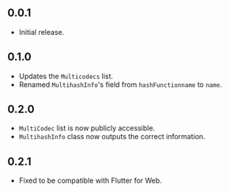 ## 0.0.1

* Initial release.

## 0.1.0

* Updates the `Multicodecs` list.
* Renamed `MultihashInfo`'s field from `hashFunctionname` to `name`.

## 0.2.0

* `MultiCodec` list is now publicly accessible.
* `MultihashInfo` class now outputs the correct information.

## 0.2.1

* Fixed to be compatible with Flutter for Web.
